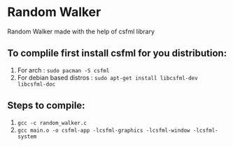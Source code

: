 # Random Walker
Random Walker made with the help of csfml library

## To complile first install csfml for you distribution:
1) For arch : ```sudo pacman -S csfml```
2) For debian based distros : ```sudo apt-get install libcsfml-dev libcsfml-doc```

## Steps to compile:
1) ```gcc -c random_walker.c```
2) ```gcc main.o -o csfml-app -lcsfml-graphics -lcsfml-window -lcsfml-system```
